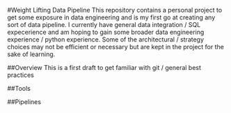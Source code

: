 #Weight Lifting Data Pipeline
This repository contains a personal project to get some exposure in data engineering and is my first go at creating any sort of data pipeline. I currently have general data integration / SQL expecerience and am hoping to gain some broader data engineering experience / python experience. Some of the architectural / strategy choices may not be efficient or necessary but are kept in the project for the sake of learning. 


##Overview
This is a first draft to get familiar with git / general best practices 

##Tools

##Pipelines 